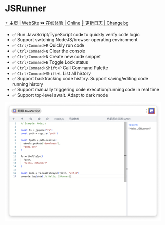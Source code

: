 # JSRunner

[⭐️ 主页 | WebSite](https://ziuchen.github.io/project/JSRunner/)
[🕶️ 在线体验 | Online](https://ziuchen.github.io/JSRunner/)
[🚚 更新日志 | Changelog](https://ziuchen.github.io/project/JSRunner/log/)

- ✅ Run JavaScript/TypeScript code to quickly verify code logic
- ✅ Support switching NodeJS/browser operating environment
- ✅ `Ctrl/Command+R` Quickly run code
- ✅ `Ctrl/Command+Q` Clear the console
- ✅ `Ctrl/Command+N` Create new code snippet
- ✅ `Ctrl/Command+E` Toggle Lock status
- ✅ `Ctrl/Command+Shift+P` Call Command Palette
- ✅ `Ctrl/Command+Shift+L` List all history
- ✅ Support backtracking code history. Support saving/editing code running history
- ✅ Support manually triggering code execution/running code in real time
- ✅ Support top-level await. Adapt to dark mode

![](./docs/img1.png)